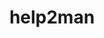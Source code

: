 ---
title: "help2man"
layout: cache
categories: [package, v0.18.1]
meta: {"versions": ["1.47.16"], "compilers": ["gcc@=7.3.1"], "oss": ["amzn2"], "platforms": ["linux"], "targets": ["aarch64", "graviton2", "x86_64_v3", "x86_64_v4"], "stacks": ["aws-isc", "aws-isc-aarch64", "root"], "num_specs": 4, "num_specs_by_stack": {"root": 4, "aws-isc": 2, "aws-isc-aarch64": 2}}
spec_details: [{"hash": "ckkifqee7vl4bjapyo52si72xffy2nco", "compiler": "gcc@=7.3.1", "versions": ["1.47.16"], "os": "amzn2", "platform": "linux", "target": "x86_64_v3", "variants": [], "stacks": ["root", "aws-isc"], "size": "-", "tarball": "https://binaries.spack.io/v0.18.1/build_cache/linux-amzn2-x86_64_v3/gcc-7.3.1/help2man-1.47.16/linux-amzn2-x86_64_v3-gcc-7.3.1-help2man-1.47.16-ckkifqee7vl4bjapyo52si72xffy2nco.spack"}, {"hash": "wznmwkgv3jm6umkp57edaomiidgwh5l4", "compiler": "gcc@=7.3.1", "versions": ["1.47.16"], "os": "amzn2", "platform": "linux", "target": "graviton2", "variants": [], "stacks": ["root", "aws-isc-aarch64"], "size": "-", "tarball": "https://binaries.spack.io/v0.18.1/build_cache/linux-amzn2-graviton2/gcc-7.3.1/help2man-1.47.16/linux-amzn2-graviton2-gcc-7.3.1-help2man-1.47.16-wznmwkgv3jm6umkp57edaomiidgwh5l4.spack"}, {"hash": "y75ifei3j7lydn3crdnifirgq4c5cx4p", "compiler": "gcc@=7.3.1", "versions": ["1.47.16"], "os": "amzn2", "platform": "linux", "target": "aarch64", "variants": [], "stacks": ["root", "aws-isc-aarch64"], "size": "-", "tarball": "https://binaries.spack.io/v0.18.1/build_cache/linux-amzn2-aarch64/gcc-7.3.1/help2man-1.47.16/linux-amzn2-aarch64-gcc-7.3.1-help2man-1.47.16-y75ifei3j7lydn3crdnifirgq4c5cx4p.spack"}, {"hash": "qhaa6kibizmqyi6r4ky57ycibmzriccb", "compiler": "gcc@=7.3.1", "versions": ["1.47.16"], "os": "amzn2", "platform": "linux", "target": "x86_64_v4", "variants": [], "stacks": ["root", "aws-isc"], "size": "-", "tarball": "https://binaries.spack.io/v0.18.1/build_cache/linux-amzn2-x86_64_v4/gcc-7.3.1/help2man-1.47.16/linux-amzn2-x86_64_v4-gcc-7.3.1-help2man-1.47.16-qhaa6kibizmqyi6r4ky57ycibmzriccb.spack"}]
---